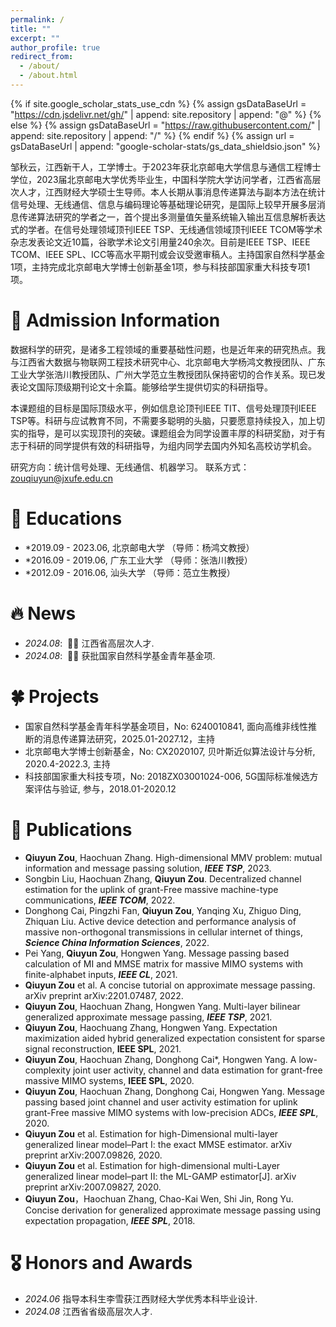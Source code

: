 ```yaml
---
permalink: /
title: ""
excerpt: ""
author_profile: true
redirect_from: 
  - /about/
  - /about.html
---
```


{% if site.google_scholar_stats_use_cdn %}
{% assign gsDataBaseUrl = "https://cdn.jsdelivr.net/gh/" | append: site.repository | append: "@" %}
{% else %}
{% assign gsDataBaseUrl = "https://raw.githubusercontent.com/" | append: site.repository | append: "/" %}
{% endif %}
{% assign url = gsDataBaseUrl | append: "google-scholar-stats/gs_data_shieldsio.json" %}

<span class='anchor' id='about-me'></span>

邹秋云，江西新干人，工学博士。于2023年获北京邮电大学信息与通信工程博士学位，2023届北京邮电大学优秀毕业生，中国科学院大学访问学者，江西省高层次人才，江西财经大学硕士生导师。本人长期从事消息传递算法与副本方法在统计信号处理、无线通信、信息与编码理论等基础理论研究，是国际上较早开展多层消息传递算法研究的学者之一，首个提出多测量值矢量系统输入输出互信息解析表达式的学者。在信号处理领域顶刊IEEE TSP、无线通信领域顶刊IEEE TCOM等学术杂志发表论文近10篇，谷歌学术论文引用量240余次。目前是IEEE TSP、IEEE TCOM、IEEE SPL、ICC等高水平期刊或会议受邀审稿人。主持国家自然科学基金1项，主持完成北京邮电大学博士创新基金1项，参与科技部国家重大科技专项1项。

# 💬 Admission Information
数据科学的研究，是诸多工程领域的重要基础性问题，也是近年来的研究热点。我与江西省大数据与物联网工程技术研究中心、北京邮电大学杨鸿文教授团队、广东工业大学张浩川教授团队、广州大学范立生教授团队保持密切的合作关系。现已发表论文国际顶级期刊论文十余篇。能够给学生提供切实的科研指导。

本课题组的目标是国际顶级水平，例如信息论顶刊IEEE TIT、信号处理顶刊IEEE TSP等。科研与应试教育不同，不需要多聪明的头脑，只要愿意持续投入，加上切实的指导，是可以实现顶刊的突破。课题组会为同学设置丰厚的科研奖励，对于有志于科研的同学提供有效的科研指导，为组内同学去国内外知名高校访学机会。

研究方向：统计信号处理、无线通信、机器学习。
联系方式：zouqiuyun@jxufe.edu.cn


# 📖 Educations
- *2019.09 - 2023.06,  北京邮电大学  （导师：杨鸿文教授）
- *2016.09 - 2019.06,  广东工业大学  （导师：张浩川教授）
- *2012.09 - 2016.06,  汕头大学      （导师：范立生教授）


# 🔥 News
- *2024.08*: &nbsp;🎉🎉 江西省高层次人才. 
- *2024.08*: &nbsp;🎉🎉 获批国家自然科学基金青年基金项.

# 🍀 Projects
- 国家自然科学基金青年科学基金项目，No: 6240010841, 面向高维非线性推断的消息传递算法研究，2025.01-2027.12，主持
- 北京邮电大学博士创新基金，No: CX2020107, 贝叶斯近似算法设计与分析, 2020.4-2022.3, 主持
- 科技部国家重大科技专项，No: 2018ZX03001024-006, 5G国际标准候选方案评估与验证, 参与，2018.01-2020.12

# 📝 Publications 
- **Qiuyun Zou**, Haochuan Zhang. High-dimensional MMV problem: mutual information and message passing solution, ***IEEE TSP***, 2023.
- Songbin Liu, Haochuan Zhang, **Qiuyun Zou**. Decentralized channel estimation for the uplink of grant-Free massive machine-type communications, ***IEEE TCOM***, 2022.
- Donghong Cai, Pingzhi Fan, **Qiuyun Zou**, Yanqing Xu, Zhiguo Ding, Zhiquan Liu. Active device detection and performance analysis of massive non-orthogonal transmissions in cellular internet of things, ***Science China Information Sciences***, 2022.
- Pei Yang, **Qiuyun Zou**, Hongwen Yang. Message passing based calculation of MI and MMSE matrix for massive MIMO systems with finite-alphabet inputs, ***IEEE CL***, 2021.
- **Qiuyun Zou** et al. A concise tutorial on approximate message passing. arXiv preprint arXiv:2201.07487, 2022.
- **Qiuyun Zou**, Haochuan Zhang, Hongwen Yang. Multi-layer bilinear generalized approximate message passing, ***IEEE TSP***, 2021.
- **Qiuyun Zou**, Haochuang Zhang, Hongwen Yang. Expectation maximization aided hybrid generalized expectation consistent for sparse signal reconstruction, **IEEE SPL**, 2021.
- **Qiuyun Zou**, Haochuan Zhang, Donghong Cai*, Hongwen Yang. A low-complexity joint user activity, channel and data estimation for grant-free massive MIMO systems, **IEEE SPL**, 2020.
- **Qiuyun Zou**, Haochuan Zhang, Donghong Cai, Hongwen Yang. Message passing based joint channel and user activity estimation for uplink grant-Free massive MIMO systems with low-precision ADCs, ***IEEE SPL***, 2020.
- **Qiuyun Zou** et al. Estimation for high-Dimensional multi-layer generalized linear model–Part I: the exact MMSE estimator. arXiv preprint arXiv:2007.09826, 2020.
- **Qiuyun Zou** et al.  Estimation for high-dimensional multi-Layer generalized linear model–part II: the ML-GAMP estimator[J]. arXiv preprint arXiv:2007.09827, 2020.
- **Qiuyun Zou**，Haochuan Zhang, Chao-Kai Wen, Shi Jin, Rong Yu. Concise derivation for generalized approximate message passing using expectation propagation, ***IEEE SPL***, 2018.

# 🎖 Honors and Awards
- *2024.06* 指导本科生李雪获江西财经大学优秀本科毕业设计. 
- *2024.08* 江西省省级高层次人才.


